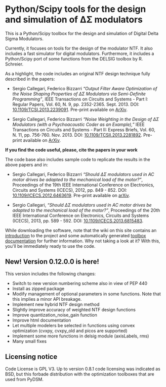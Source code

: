 # Python/Scipy tools for the design and simulation of ΔΣ modulators #

This is a Python/Scipy toolbox for the design and simulation of Digital Delta Sigma Modulators.

Currently, it focuses on tools for the design of the modulator NTF.  It also includes a fast simulator for digital modulators. Furthermore, it includes a Python/Scipy port of some functions from the DELSIG toolbox by R. Schreier.

As a highlight, the code includes an original NTF design technique fully described in the papers:

  * Sergio Callegari, Federico Bizzarri _“Output Filter Aware Optimization of the Noise Shaping Properties of ΔΣ Modulators via Semi-Definite Programming”_, IEEE Transactions on Circuits and Systems - Part I: Regular Papers, Vol. 60, N. 9, pp. 2352-2365. Sept. 2013. DOI: [10.1109/TCSI.2013.2239091](http://dx.doi.org/10.1109/TCSI.2013.2239091). Pre-print available on [ArXiv](http://arxiv.org/abs/1302.3020).

  * Sergio Callegari, Federico Bizzarri _“Noise Weighting in the Design of ΔΣ Modulators (with a Psychoacoustic Coder as an Example),”_ IEEE Transactions on Circuits and Systems - Part II: Express Briefs, Vol. 60, N. 11, pp. 756-760. Nov. 2013. DOI: [10.1109/TCSII.2013.2281892](http://dx.doi.org/10.1109/TCSII.2013.2281892). Pre-print available on [ArXiv](http://arxiv.org/abs/1309.6151).

**If you find the code useful, please, cite the papers in your work**

The code base also includes sample code to replicate the results in the above papers and in:

  * Sergio Callegari, Federico Bizzarri _“Should ΔΣ modulators used in AC motor  drives be adapted to the mechanical load of the motor?”_, Proceedings of the 19th IEEE International Conference on Electronics, Circuits and Systems (ICECS), 2012, pp. 849 - 852. DOI: [10.1109/ICECS.2012.6463619](http://dx.doi.org/10.1109/ICECS.2012.6463619). Pre-print available on [arXiv](http://arxiv.org/abs/1302.7172).

  * Sergio Callegari, _“Should ΔΣ modulators used in AC motor drives be adapted to the mechanical load of the motor?”_, Proceedings of the 20th IEEE International Conference on Electronics, Circuits and Systems (ICECS), 2013, pp. 589 - 592. DOI: [10.1109/ICECS.2013.6815483](http://dx.doi.org/10.1109/ICECS.2013.6815483).

While downloading the software, note that the wiki on this site contains an [introduction](Introduction.md) to the project and some automatically generated [toolbox documentation](http://wiki.pydsm.googlecode.com/git/Documentation/index.html) for further information. Why not taking a look at it? With this, you'll be immediately ready to use the code.

## New! Version 0.12.0.0 is here! ##

This version includes the following changes:

  * Switch to new version numbering scheme also in view of PEP 440
  * Install as zipped package
  * Modify management of optional parameters in some functions. Note that this implies a minor API breakage.
  * Implement new hybrid NTF design method
  * Slightly improve accuracy of weighted NTF design functions
  * Improve quantization\_noise\_gain function
  * Improve html documentation
  * Let multiple modelers be selected in functions using convex optimization (cvxpy, cvxpy\_old and picos are supported)
  * Implement some more functions in delsig module (axisLabels, rms)
  * Many small fixes



## Licensing notice ##

Code License is GPL V3. Up to version 0.8.1 code licensing was indicated as BSD, but this forbade distribution with the optimization toolboxes that are used from PyDSM.